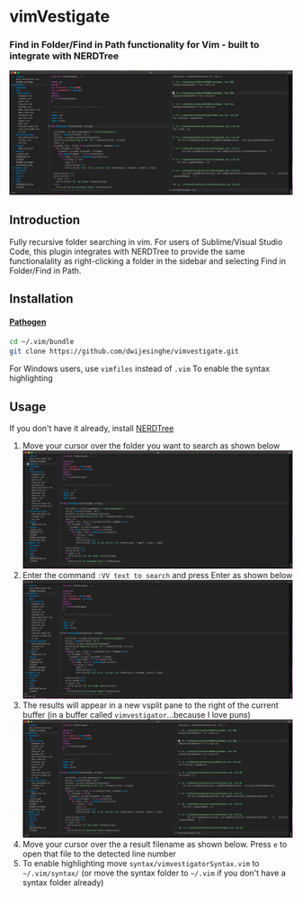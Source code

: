 # vimVestigate
### Find in Folder/Find in Path functionality for Vim - built to integrate with NERDTree
![Screenshot](https://github.com/dwijesinghe/vimvestigate/raw/master/screenshots/VimVestigateResult.png)

## Introduction
Fully recursive folder searching in vim. For users of Sublime/Visual Studio Code, this plugin integrates with NERDTree to provide the same functionalality as right-clicking a folder in the sidebar and selecting Find in Folder/Find in Path.

## Installation

#### [Pathogen](https://github.com/tpope/vim-pathogen)

```sh
cd ~/.vim/bundle
git clone https://github.com/dwijesinghe/vimvestigate.git
```
For Windows users, use `vimfiles` instead of `.vim`
To enable the syntax highlighting 

## Usage
If you don't have it already, install [NERDTree](https://github.com/preservim/nerdtree)

1. Move your cursor over the folder you want to search as shown below
![Screenshot](https://github.com/dwijesinghe/vimvestigate/raw/master/screenshots/VimVestigateStart.png)
2. Enter the command `:VV text to search` and press Enter as shown below
![Screenshot](https://github.com/dwijesinghe/vimvestigate/raw/master/screenshots/VimVestigateCommand.png)
3. The results will appear in a new vsplit pane to the right of the current buffer (in a buffer called `vimvestigator`...because I love puns)
![Screenshot](https://github.com/dwijesinghe/vimvestigate/raw/master/screenshots/VimVestigateResult.png)
4. Move your cursor over the a result filename as shown below. Press `e` to open that file to the detected line number
5. To enable highlighting move `syntax/vimvestigatorSyntax.vim` to `~/.vim/syntax/` (or move the syntax folder to `~/.vim` if you don't have a syntax folder already)
